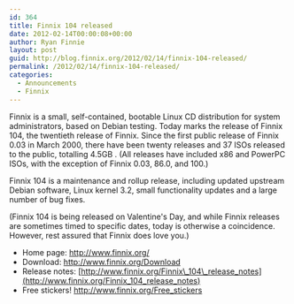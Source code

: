 ```yaml
---
id: 364
title: Finnix 104 released
date: 2012-02-14T00:00:08+00:00
author: Ryan Finnie
layout: post
guid: http://blog.finnix.org/2012/02/14/finnix-104-released/
permalink: /2012/02/14/finnix-104-released/
categories:
  - Announcements
  - Finnix
---
```

Finnix is a small, self-contained, bootable Linux CD distribution for system administrators, based on Debian testing. Today marks the release of Finnix 104, the twentieth release of Finnix. Since the first public release of Finnix 0.03 in March 2000, there have been twenty releases and 37 ISOs released to the public, totalling 4.5GB . (All releases have included x86 and PowerPC ISOs, with the exception of Finnix 0.03, 86.0, and 100.)

Finnix 104 is a maintenance and rollup release, including updated upstream Debian software, Linux kernel 3.2, small functionality updates and a large number of bug fixes.

(Finnix 104 is being released on Valentine's Day, and while Finnix releases are sometimes timed to specific dates, today is otherwise a coincidence. However, rest assured that Finnix does love you.)

  * Home page: <http://www.finnix.org/>
  * Download: <http://www.finnix.org/Download>
  * Release notes: [http://www.finnix.org/Finnix\_104\_release_notes](http://www.finnix.org/Finnix_104_release_notes)
  * Free stickers! <http://www.finnix.org/Free_stickers>
